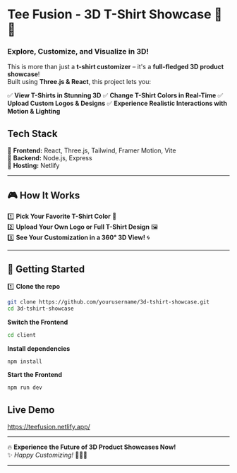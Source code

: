 # **Tee Fusion - 3D T-Shirt Showcase** 👕🎨

### **Explore, Customize, and Visualize in 3D!**

This is more than just a **t-shirt customizer** – it's a **full-fledged 3D product showcase**!  
Built using **Three.js & React**, this project lets you:

✅ **View T-Shirts in Stunning 3D**
✅ **Change T-Shirt Colors in Real-Time**
✅ **Upload Custom Logos & Designs**
✅ **Experience Realistic Interactions with Motion & Lighting**

## **Tech Stack**

🔹 **Frontend:** React, Three.js, Tailwind, Framer Motion, Vite  
🔹 **Backend:** Node.js, Express  
🔹 **Hosting:** Netlify

---

## 🎮 **How It Works**

1️⃣ **Pick Your Favorite T-Shirt Color** 🎨  
2️⃣ **Upload Your Own Logo or Full T-Shirt Design** 🖼  
3️⃣ **See Your Customization in a 360° 3D View!** 🌀

---

## 🚀 **Getting Started**

1️⃣ **Clone the repo**

```sh
git clone https://github.com/yourusername/3d-tshirt-showcase.git
cd 3d-tshirt-showcase
```

**Switch the Frontend**

```sh
cd client
```

**Install dependencies**

```sh
npm install
```

**Start the Frontend**

```sh
npm run dev
```

## **Live Demo**

https://teefusion.netlify.app/

---

🔥 **Experience the Future of 3D Product Showcases Now!**  
✨ _Happy Customizing!_ 🎨👕🚀

---
